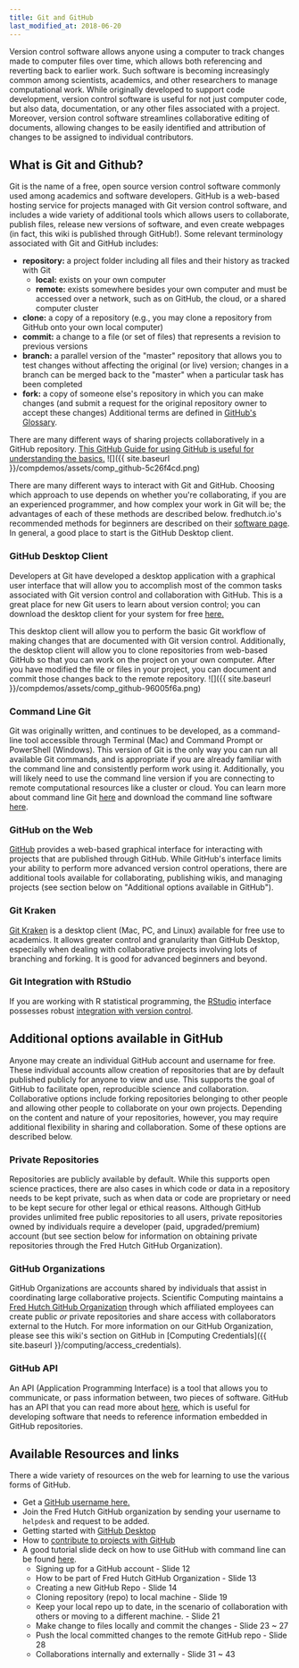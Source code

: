 ```yaml
---
title: Git and GitHub
last_modified_at: 2018-06-20
---
```

Version control software allows anyone using a computer to track changes made to computer files over time, which allows both referencing and reverting back to earlier work. Such software is becoming increasingly common among scientists, academics, and other researchers to manage computational work. While originally developed to support code development, version control software is useful for not just computer code, but also data, documentation, or any other files associated with a project. Moreover, version control software streamlines collaborative editing of documents, allowing changes to be easily identified and attribution of changes to be assigned to individual contributors.   

## What is Git and Github?
Git is the name of a free, open source version control software commonly used among academics and software developers. GitHub is a web-based hosting service for projects managed with Git version control software, and includes a wide variety of additional tools which allows users to collaborate, publish files, release new versions of software, and even create webpages (in fact, this wiki is published through GitHub!). Some relevant terminology associated with Git and GitHub includes:
- **repository:** a project folder including all files and their history as tracked with Git
  - **local:** exists on your own computer
  - **remote:** exists somewhere besides your own computer and must be accessed over a network, such as on GitHub, the cloud, or a shared computer cluster
- **clone:** a copy of a repository (e.g., you may clone a repository from GitHub onto your own local computer)
- **commit:** a change to a file (or set of files) that represents a revision to previous versions
- **branch:** a parallel version of the "master" repository that allows you to test changes without affecting the original (or live) version; changes in a branch can be merged back to the "master" when a particular task has been completed
- **fork:** a copy of someone else's repository in which you can make changes (and submit a request for the original repository owner to accept these changes)
Additional terms are defined in [GitHub's Glossary](https://help.github.com/articles/github-glossary/).

There are many different ways of sharing projects collaboratively in a GitHub repository. [This GitHub Guide for using GitHub is useful for understanding the basics.](https://guides.github.com/introduction/flow/)
![]({{ site.baseurl }}/compdemos/assets/comp_github-5c26f4cd.png)

There are many different ways to interact with Git and GitHub. Choosing which approach to use depends on whether you're collaborating, if you are an experienced programmer, and how complex your work in Git will be; the advantages of each of these methods are described below. fredhutch.io's recommended methods for beginners are described on their [software page](http://www.fredhutch.io/software/). In general, a good place to start is the GitHub Desktop client.

### GitHub Desktop Client
Developers at Git have developed a desktop application with a graphical user interface that will allow you to accomplish most of the common tasks associated with Git version control and collaboration with GitHub. This is a great place for new Git users to learn about version control; you can download the desktop client for your system for free [here.](https://desktop.github.com/)

This desktop client will allow you to perform the basic Git workflow of making changes that are documented with Git version control. Additionally, the desktop client will allow you to clone repositories from web-based GitHub so that you can work on the project on your own computer.  After you have modified the file or files in your project, you can document and commit those changes back to the remote repository.
![]({{ site.baseurl }}/compdemos/assets/comp_github-96005f6a.png)

### Command Line Git
Git was originally written, and continues to be developed, as a command-line tool accessible through Terminal (Mac) and Command Prompt or PowerShell (Windows). This version of Git is the only way you can run all available Git commands, and is appropriate if you are already familiar with the command line and consistently perform work using it. Additionally, you will likely need to use the command line version if you are connecting to remote computational resources like a cluster or cloud. You can learn more about command line Git [here](https://git-scm.com/book/en/v2/Getting-Started-Git-Basics) and download the command line software [here](https://git-scm.com/book/en/v2/Getting-Started-Installing-Git).

### GitHub on the Web
[GitHub](https://github.com) provides a web-based graphical interface for interacting with projects that are published through GitHub. While GitHub's interface limits your ability to perform more advanced version control operations, there are additional tools available for collaborating, publishing wikis, and managing projects (see section below on "Additional options available in GitHub").

### Git Kraken
[Git Kraken](https://www.gitkraken.com/) is a desktop client (Mac, PC, and Linux) available for free use to academics. It allows greater control and granularity than GitHub Desktop, especially when dealing with collaborative projects involving lots of branching and forking.  It is good for advanced beginners and beyond.    

### Git Integration with RStudio
If you are working with R statistical programming, the [RStudio](https://www.rstudio.com) interface possesses robust [integration with version control](https://support.rstudio.com/hc/en-us/articles/200532077-Version-Control-with-Git-and-SVN).

## Additional options available in GitHub
Anyone may create an individual GitHub account and username for free. These individual accounts allow creation of repositories that are by default published publicly for anyone to view and use. This supports the goal of GitHub to facilitate open, reproducible science and collaboration. Collaborative options include forking repositories belonging to other people and allowing other people to collaborate on your own projects. Depending on the content and nature of your repositories, however, you may require additional flexibility in sharing and collaboration. Some of these options are described below.

### Private Repositories
Repositories are publicly available by default. While this supports open science practices, there are also cases in which code or data in a repository needs to be kept private, such as when data or code are proprietary or need to be kept secure for other legal or ethical reasons. Although GitHub provides unlimited free public repositories to all users, private repositories owned by individuals require a developer (paid, upgraded/premium) account (but see section below for information on obtaining private repositories through the Fred Hutch GitHub Organization).

### GitHub Organizations
GitHub Organizations are accounts shared by individuals that assist in coordinating large collaborative projects. Scientific Computing maintains a [Fred Hutch GitHub Organization](https://github.com/fredhutch) through which affiliated employees can create public *or* private repositories and share access with collaborators external to the Hutch. For more information on our GitHub Organization, please see this wiki's section on GitHub in [Computing Credentials]({{ site.baseurl }}/computing/access_credentials).

### GitHub API
An API (Application Programming Interface) is a tool that allows you to communicate, or pass information between, two pieces of software. GitHub has an API that you can read more about [here](https://developer.github.com/v3/), which is useful for developing software that needs to reference information embedded in GitHub repositories.

## Available Resources and links
There a wide variety of resources on the web for learning to use the various forms of GitHub.  
- Get a [GitHub username here.](https://github.com/join)
- Join the Fred Hutch GitHub organization by sending your username to `helpdesk` and request to be added.  
- Getting started with [GitHub Desktop](https://help.github.com/desktop/guides/getting-started-with-github-desktop/)
- How to [contribute to projects with GitHub](https://help.github.com/desktop/guides/contributing-to-projects/)
- A good tutorial slide deck on how to use GitHub with command line can be found [here](https://s3-us-west-2.amazonaws.com/fredhutch-docs/Introducing-Git-and-GitHub.pdf).
  - Signing up for a GitHub account - Slide 12
  - How to be part of Fred Hutch GitHub Organization - Slide 13
  - Creating a new GitHub Repo - Slide 14
  - Cloning repository (repo) to local machine - Slide 19
  - Keep your local repo up to date, in the scenario of collaboration with others or moving to a different machine. - Slide 21
  - Make change to files locally and commit the changes - Slide 23 ~ 27
  - Push the local committed changes to the remote GitHub repo - Slide 28
  - Collaborations internally and externally - Slide 31 ~ 43
